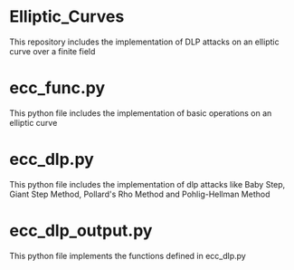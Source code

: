 # Elliptic_Curves
This repository includes the implementation of DLP attacks on an elliptic curve over a finite field

# ecc_func.py
This python file includes the implementation of basic operations on an elliptic curve 

# ecc_dlp.py
This python file includes the implementation of dlp attacks like Baby Step, Giant Step Method, Pollard's Rho Method and Pohlig-Hellman Method

# ecc_dlp_output.py
This python file implements the functions defined in ecc_dlp.py
